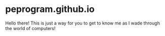 # peprogram.github.io
Hello there!
This is just a way for you to get to know me as I wade through the world of computers!
